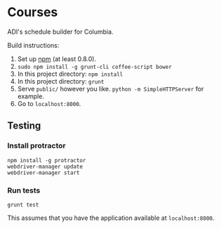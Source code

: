 # Courses

ADI's schedule builder for Columbia.

Build instructions:

1. Set up [npm](http://www.npmjs.org/) (at least 0.8.0).
2. `sudo npm install -g grunt-cli coffee-script bower`
3. In this project directory: `npm install`
4. In this project directory: `grunt`
5. Serve `public/` however you like.
  `python -m SimpleHTTPServer` for example.
6. Go to `localhost:8000`.

## Testing

### Install protractor
```
npm install -g protractor
webdriver-manager update
webdriver-manager start
```

### Run tests
```
grunt test
```
This assumes that you have the application available at `localhost:8000`.
